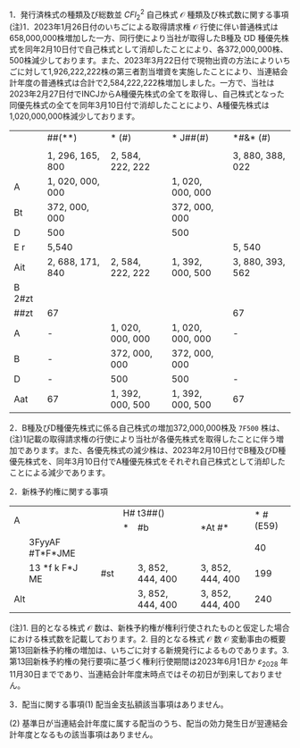1．発行済株式の種類及び総数並 $C F l _ { 2 } ^ { 2 }$ 自己株式 $\mathcal { O }$ 種類及び株式数に関する事項(注)1．2023年1月26日付のいちごによる取得請求権 $\mathcal { O }$ 行使に伴い普通株式は658,000,000株増加した一方、同行使により当社が取得したB種及 $\mho \mathrm { D }$ 種優先株式を同年2月10日付で自己株式として消却したことにより、各372,000,000株、500株減少しております。また、2023年3月22日付で現物出資の方法によりいちごに対して1,926,222,222株の第三者割当増資を実施したことにより、当連結会計年度の普通株式は合計で2,584,222,222株増加しました。一方で、当社は2023年2月27日付でINCJからA種優先株式の全てを取得し、自己株式となった同優先株式の全てを同年3月10日付で消却したことにより、A種優先株式は1,020,000,000株減少しております。

<table><tr><td></td><td>##(**)</td><td>* (#)</td><td>* J##(#)</td><td>*#&amp;* (#)</td></tr><tr><td></td><td></td><td></td><td></td><td></td></tr><tr><td></td><td>1, 296, 165, 800</td><td>2, 584, 222, 222</td><td></td><td>3, 880, 388, 022</td></tr><tr><td>A</td><td>1, 020, 000, 000</td><td></td><td>1, 020, 000, 000</td><td></td></tr><tr><td>Bt</td><td>372, 000, 000</td><td></td><td>372, 000, 000</td><td></td></tr><tr><td>D</td><td>500</td><td></td><td>500</td><td></td></tr><tr><td>E r</td><td>5,540</td><td></td><td></td><td>5, 540</td></tr><tr><td>Ait</td><td>2, 688, 171, 840</td><td>2, 584, 222, 222</td><td>1, 392, 000, 500</td><td>3, 880, 393, 562</td></tr><tr><td>B 2#zt</td><td></td><td></td><td></td><td></td></tr><tr><td>##zt</td><td>67</td><td></td><td></td><td>67</td></tr><tr><td>A</td><td>-</td><td>1, 020, 000, 000</td><td>1, 020, 000, 000</td><td>-</td></tr><tr><td>B</td><td>-</td><td>372, 000, 000</td><td>372, 000, 000</td><td></td></tr><tr><td>D</td><td>-</td><td>500</td><td>500</td><td>-</td></tr><tr><td>Aat</td><td>67</td><td>1, 392, 000, 500</td><td>1, 392, 000, 500</td><td>67</td></tr></table>

2．B種及びD種優先株式に係る自己株式の増加372,000,000株及 $\mathtt { 7 } \mathtt { F 5 0 0 }$ 株は、(注)1記載の取得請求権の行使により当社が各優先株式を取得したことに伴う増加であります。また、各優先株式の減少株は、2023年2月10日付でB種及びD種優先株式を、同年3月10日付でA種優先株式をそれぞれ自己株式として消却したことによる減少であります。

2．新株予約権に関する事項

<table><tr><td rowspan="2">A</td><td rowspan="2"></td><td rowspan="2"></td><td colspan="4">H# t3##()</td><td rowspan="2">* # (E59)</td></tr><tr><td>*</td><td>#b</td><td></td><td>*At #*</td></tr><tr><td rowspan="2"></td><td>3FyyAF #T*F*JME</td><td></td><td></td><td></td><td></td><td></td><td>40</td></tr><tr><td>13  *f k F*J ME</td><td>#st</td><td></td><td>3, 852, 444, 400</td><td></td><td>3, 852, 444, 400</td><td>199</td></tr><tr><td colspan="3">Alt</td><td></td><td>3, 852, 444, 400</td><td></td><td>3, 852, 444, 400</td><td>240</td></tr></table>

(注)1. 目的となる株式 $\mathcal { O }$ 数は、新株予約権が権利行使されたものと仮定した場合における株式数を記載しております。2. 目的となる株式 $\mathcal { O }$ 数 $\mathcal { O }$ 変動事由の概要第13回新株予約権の増加は、いちごに対する新規発行によるものであります。3. 第13回新株予約権の発行要項に基づく権利行使期間は2023年6月1日か $\varepsilon _ { 2 0 2 8 }$ 年11月30日までであり、当連結会計年度末時点ではその初日が到来しておりません。

3．配当に関する事項(1) 配当金支払額該当事項はありません。

(2) 基準日が当連結会計年度に属する配当のうち、配当の効力発生日が翌連結会計年度となるもの該当事項はありません。